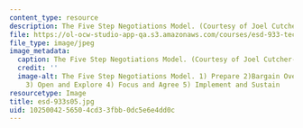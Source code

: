 ```yaml
---
content_type: resource
description: The Five Step Negotiations Model. (Courtesy of Joel Cutcher-Gershenfeld.)
file: https://ol-ocw-studio-app-qa.s3.amazonaws.com/courses/esd-933-technology-policy-negotiations-and-dispute-resolution-spring-2005/1025004256504cd33fbb0dc5e6e4dd0c_esd-933s05.jpg
file_type: image/jpeg
image_metadata:
  caption: The Five Step Negotiations Model. (Courtesy of Joel Cutcher-Gershenfeld.)
  credit: ''
  image-alt: The Five Step Negotiations Model. 1) Prepare 2)Bargain Over How to Bargain
    3) Open and Explore 4) Focus and Agree 5) Implement and Sustain
resourcetype: Image
title: esd-933s05.jpg
uid: 10250042-5650-4cd3-3fbb-0dc5e6e4dd0c
---
```

